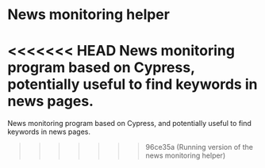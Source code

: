 # News monitoring helper
<<<<<<< HEAD
News monitoring program based on Cypress, potentially useful to find keywords in news pages.
=======
News monitoring program based on Cypress, and potentially useful to find keywords in news pages.
>>>>>>> 96ce35a (Running version of the news monitoring helper)



